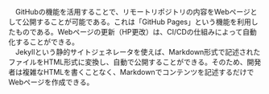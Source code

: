 　GitHubの機能を活用することで、リモートリポジトリの内容をWebページとして公開することが可能である。これは「GitHub Pages」という機能を利用したものである。Webページの更新（HP更改）は、CI/CDの仕組みによって自動化することができる。<br>
　Jekyllという静的サイトジェネレータを使えば、Markdown形式で記述されたファイルをHTML形式に変換し、自動で公開することができる。そのため、開発者は複雑なHTMLを書くことなく、Markdownでコンテンツを記述するだけでWebページを作成できる。
